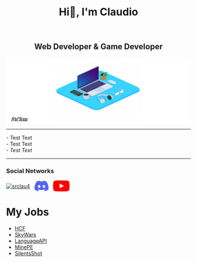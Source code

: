 <h1 align="center">Hi👋, I'm Claudio</h1>
<br />

<h2 align="center">Web Developer & Game Developer</h2>

<img align="center" src="images/20210820_164010.jpg" alt="PC-Notebook" width="1080" height="180" />

<hr />

<p>
- Test Text
<br/>
- Test Text
<br/>
<i>
- Test Text
</i>
</p>

<hr />

<h3 align="left">Social Networks</h3>
<p align="left">
<a href="https://twitter.com/SrClau4" target="blank"><img align="center" src="https://raw.githubusercontent.com/rahuldkjain/github-profile-readme-generator/master/src/images/icons/Social/twitter.svg" alt="srclau4" height="30" width="40" /></a>
<a href="https://discord.com/SrClau4" target="blank"><img align="center" src="images/Discord-Logo.png" alt="SrClau" width="55" height="30" /></a>
<a href="https://youtube.com/c/SrClau" target="blank"><img align="center" src="images/youtube.png" alt="SrClau" width="45" height="30" /></a>
</p>

<!-- - 💤 Always Tired

- 😩 I’m currently working on **NoobyMC**
- 💯 Fun fact: I always look for my own **solutions** / **definitions**

• I Dedicate Myself To

- PocketMine-MP (Software Minecraft Bedrock Edition)
- VideoGames-->

# My Jobs

- [HCF](https://github.com/SrClau/HCF)
- [SkyWars](https://github.com/SrClau/NOPOR)
- [LanguageAPI](https://github.com/SrClau/LanguageAPI)
- [MinePE](https://github.com/SrClau/MinePECPP)
- [SilentsShot](https://github.com/TEST/SilentsShotGame)
